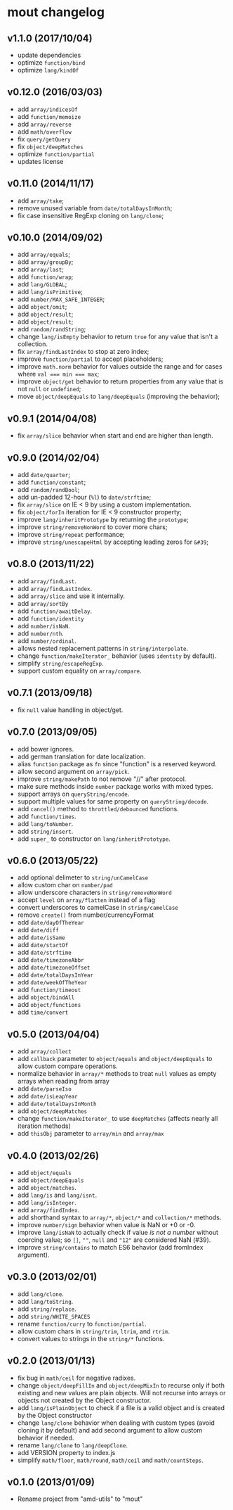 mout changelog
==============

v1.1.0 (2017/10/04)
--------------------
 - update dependencies
 - optimize `function/bind`
 - optimize `lang/kindOf`

v0.12.0 (2016/03/03)
--------------------
 - add `array/indicesOf`
 - add `function/memoize`
 - add `array/reverse`
 - add `math/overflow`
 - fix `query/getQuery`
 - fix `object/deepMatches`
 - optimize `function/partial`
 - updates license


v0.11.0 (2014/11/17)
--------------------

 - add `array/take`;
 - remove unused variable from `date/totalDaysInMonth`;
 - fix case insensitive RegExp cloning on `lang/clone`;


v0.10.0 (2014/09/02)
--------------------

 - add `array/equals`;
 - add `array/groupBy`;
 - add `array/last`;
 - add `function/wrap`;
 - add `lang/GLOBAL`;
 - add `lang/isPrimitive`;
 - add `number/MAX_SAFE_INTEGER`;
 - add `object/omit`;
 - add `object/result`;
 - add `object/result`;
 - add `random/randString`;
 - change `lang/isEmpty` behavior to return `true` for any value that isn't
   a collection.
 - fix `array/findLastIndex` to stop at zero index;
 - improve `function/partial` to accept placeholders;
 - improve `math.norm` behavior for values outside the range and for cases
   where `val === min === max`;
 - improve `object/get` behavior to return properties from any value that is
   not `null` or `undefined`;
 - move `object/deepEquals` to `lang/deepEquals` (improving the behavior);


v0.9.1 (2014/04/08)
-------------------

 - fix `array/slice` behavior when start and end are higher than length.


v0.9.0 (2014/02/04)
-------------------

 - add `date/quarter`;
 - add `function/constant`;
 - add `random/randBool`;
 - add un-padded 12-hour (`%l`) to `date/strftime`;
 - fix `array/slice` on IE < 9 by using a custom implementation.
 - fix `object/forIn` iteration for IE < 9 constructor property;
 - improve `lang/inheritPrototype` by returning the `prototype`;
 - improve `string/removeNonWord` to cover more chars;
 - improve `string/repeat` performance;
 - improve `string/unescapeHtml` by accepting leading zeros for `&#39`;


v0.8.0 (2013/11/22)
-------------------

 - add `array/findLast`.
 - add `array/findLastIndex`.
 - add `array/slice` and use it internally.
 - add `array/sortBy`
 - add `function/awaitDelay`.
 - add `function/identity`
 - add `number/isNaN`.
 - add `number/nth`.
 - add `number/ordinal`.
 - allows nested replacement patterns in `string/interpolate`.
 - change `function/makeIterator_` behavior (uses `identity` by default).
 - simplify `string/escapeRegExp`.
 - support custom equality on `array/compare`.


v0.7.1 (2013/09/18)
-------------------

 - fix `null` value handling in object/get.


v0.7.0 (2013/09/05)
-------------------

 - add bower ignores.
 - add german translation for date localization.
 - alias `function` package as `fn` since "function" is a reserved keyword.
 - allow second argument on `array/pick`.
 - improve `string/makePath` to not remove "//" after protocol.
 - make sure methods inside `number` package works with mixed types.
 - support arrays on `queryString/encode`.
 - support multiple values for same property on `queryString/decode`.
 - add `cancel()` method to `throttled/debounced` functions.
 - add `function/times`.
 - add `lang/toNumber`.
 - add `string/insert`.
 - add `super_` to constructor on `lang/inheritPrototype`.


v0.6.0 (2013/05/22)
-------------------

 - add optional delimeter to `string/unCamelCase`
 - allow custom char on `number/pad`
 - allow underscore characters in `string/removeNonWord`
 - accept `level` on `array/flatten` instead of a flag
 - convert underscores to camelCase in `string/camelCase`
 - remove `create()` from number/currencyFormat
 - add `date/dayOfTheYear`
 - add `date/diff`
 - add `date/isSame`
 - add `date/startOf`
 - add `date/strftime`
 - add `date/timezoneAbbr`
 - add `date/timezoneOffset`
 - add `date/totalDaysInYear`
 - add `date/weekOfTheYear`
 - add `function/timeout`
 - add `object/bindAll`
 - add `object/functions`
 - add `time/convert`


v0.5.0 (2013/04/04)
-------------------

 - add `array/collect`
 - add `callback` parameter to `object/equals` and `object/deepEquals` to allow
   custom compare operations.
 - normalize behavior in `array/*` methods to treat `null` values as empty
   arrays when reading from array
 - add `date/parseIso`
 - add `date/isLeapYear`
 - add `date/totalDaysInMonth`
 - add `object/deepMatches`
 - change `function/makeIterator_` to use `deepMatches` (affects nearly all
   iteration methods)
 - add `thisObj` parameter to `array/min` and `array/max`


v0.4.0 (2013/02/26)
-------------------

 - add `object/equals`
 - add `object/deepEquals`
 - add `object/matches`.
 - add `lang/is` and `lang/isnt`.
 - add `lang/isInteger`.
 - add `array/findIndex`.
 - add shorthand syntax to `array/*`, `object/*` and `collection/*` methods.
 - improve `number/sign` behavior when value is NaN or +0 or -0.
 - improve `lang/isNaN` to actually check if value *is not a number* without
   coercing value; so `[]`, `""`, `null` and `"12"` are considered NaN (#39).
 - improve `string/contains` to match ES6 behavior (add fromIndex argument).


v0.3.0 (2013/02/01)
-------------------

 - add `lang/clone`.
 - add `lang/toString`.
 - add `string/replace`.
 - add `string/WHITE_SPACES`
 - rename `function/curry` to `function/partial`.
 - allow custom chars in `string/trim`, `ltrim`, and `rtrim`.
 - convert values to strings in the `string/*` functions.


v0.2.0 (2013/01/13)
-------------------

 - fix bug in `math/ceil` for negative radixes.
 - change `object/deepFillIn` and `object/deepMixIn` to recurse only if both
   existing and new values are plain objects. Will not recurse into arrays
   or objects not created by the Object constructor.
 - add `lang/isPlainObject` to check if a file is a valid object and is created
   by the Object constructor
 - change `lang/clone` behavior when dealing with custom types (avoid cloning
   it by default) and add second argument to allow custom behavior if needed.
 - rename `lang/clone` to `lang/deepClone`.
 - add VERSION property to index.js
 - simplify `math/floor`, `math/round`, `math/ceil` and `math/countSteps`.


v0.1.0 (2013/01/09)
-------------------

- Rename project from "amd-utils" to "mout"

